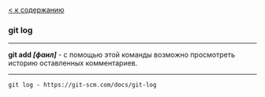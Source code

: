 [< к содержанию](./readme.md)

### git log

---

**git add *[фаил]*** - с помощью этой команды возможно просмотреть историю оставленных комментариев.

---


```bash=
git log - https://git-scm.com/docs/git-log
```